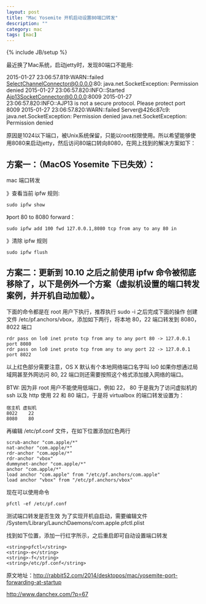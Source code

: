 ```yaml
---
layout: post
title: "Mac Yosemite 开机启动设置80端口转发"
description: ""
category: mac
tags: [mac]
---
```

{% include JB/setup %}

最近换了Mac系统，启动jetty时，发现80端口不能用:

2015-01-27 23:06:57.819:WARN::failed SelectChannelConnector@0.0.0.0:80: java.net.SocketException: Permission denied 2015-01-27 23:06:57.820:INFO::Started Ajp13SocketConnector@0.0.0.0:8009 2015-01-27 23:06:57.820:INFO::AJP13 is not a secure protocol. Please protect port 8009 2015-01-27 23:06:57.820:WARN::failed Server@426c87c9: java.net.SocketException: Permission denied java.net.SocketException: Permission denied 

原因是1024以下端口，被Unix系统保留，只能以root权限使用。所以希望能够使用8080来启动jetty，然后访问80端口转向8080，在网上找到的解决方案如下：

## 方案一：（MacOS Yosemite 下已失效）：

mac 端口转发

》查看当前 ipfw 规则:

	sudo ipfw show

》port 80 to 8080 forward：

	sudo ipfw add 100 fwd 127.0.0.1,8080 tcp from any to any 80 in

》清除 ipfw 规则

	sudo ipfw flush

## 方案二：更新到 10.10 之后之前使用 ipfw 命令被彻底移除了，以下是例外一个方案（虚拟机设置的端口转发案例，并开机自动加载）。

下面的命令都是在 root 用户下执行，推荐执行 sudo -i 之后完成下面的操作
创建文件 /etc/pf.anchors/vbox，添加如下两行，将本地 80，22 端口转发到 8080，8022 端口

	rdr pass on lo0 inet proto tcp from any to any port 80 -> 127.0.0.1 port 8080
	rdr pass on lo0 inet proto tcp from any to any port 22 -> 127.0.0.1 port 8022


以上红色部分需要注意，OS X 默认有个本地网络端口名字叫 lo0 如果你想通过局域网甚至外网访问 80, 22 端口则还需要按照这个格式添加接入网络的端口。

BTW: 因为非 root 用户不能使用低端口，例如 22， 80 于是我为了访问虚拟机的 ssh 以及 http 使用 22 和 80 端口，于是将 virtualbox 的端口转发设置为：

	宿主机	虚拟机
	8022	22
	8080	80
 

再编辑 /etc/pf.conf 文件，在如下位置添加红色两行

	scrub-anchor "com.apple/*"
	nat-anchor "com.apple/*"
	rdr-anchor "com.apple/*"
	rdr-anchor "vbox"
	dummynet-anchor "com.apple/*"
	anchor "com.apple/*"
	load anchor "com.apple" from "/etc/pf.anchors/com.apple"
	load anchor "vbox" from "/etc/pf.anchors/vbox"

现在可以使用命令

	pfctl -ef /etc/pf.conf

测试端口转发是否生效
为了实现开机自启动，需要编辑文件 /System/Library/LaunchDaemons/com.apple.pfctl.plist

找到如下位置，添加一行红字所示，之后重启即可自动设置端口转发

	<string>pfctl</string>
	<string>-e</string>
	<string>-f</string>
	<string>/etc/pf.conf</string>


原文地址：http://rabbit52.com/2014/desktopos/mac/yosemite-port-forwarding-at-startup

http://www.danchex.com/?p=67